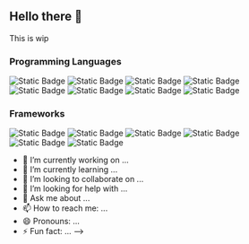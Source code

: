 ## Hello there 👋

This is wip

### Programming Languages

![Static Badge](https://img.shields.io/badge/TypeScript-%233178C6?style=flat&logo=typescript&logoColor=white)
![Static Badge](https://img.shields.io/badge/Python-%233776AB?style=flat&logo=python&logoColor=white)
![Static Badge](https://img.shields.io/badge/PHP-%23777BB4?style=flat&logo=php&logoColor=white)
![Static Badge](https://img.shields.io/badge/Java-%23F80000?style=flat&logo=oracle&logoColor=white)
![Static Badge](https://img.shields.io/badge/Kotlin-%237F52FF?style=flat&logo=kotlin&logoColor=white)
![Static Badge](https://img.shields.io/badge/C%23-%237b3399?style=flat&logo=c&logoColor=white)
![Static Badge](https://img.shields.io/badge/C%2B%2B-%2300599C?style=flat&logo=c%2B%2B&logoColor=white)
![Static Badge](https://img.shields.io/badge/Dart-%230175C2?style=flat&logo=dart&logoColor=white)

### Frameworks

![Static Badge](https://img.shields.io/badge/Express-%23000000?style=flat&logo=express&logoColor=white)
![Static Badge](https://img.shields.io/badge/React-%2361DAFB?style=flat&logo=react&logoColor=black)
![Static Badge](https://img.shields.io/badge/Svelte-%23FF3E00?style=flat&logo=svelte&logoColor=white)
![Static Badge](https://img.shields.io/badge/CodeIgniter-%23EF4223?style=flat&logo=codeigniter&logoColor=white)
![Static Badge](https://img.shields.io/badge/Spring-%236DB33F?style=flat&logo=spring&logoColor=white)
![Static Badge](https://img.shields.io/badge/Flutter-%2302569B?style=flat&logo=flutter&logoColor=white)


- 🔭 I’m currently working on ...
- 🌱 I’m currently learning ...
- 👯 I’m looking to collaborate on ...
- 🤔 I’m looking for help with ...
- 💬 Ask me about ...
- 📫 How to reach me: ...
- 😄 Pronouns: ...
- ⚡ Fun fact: ...
-->
